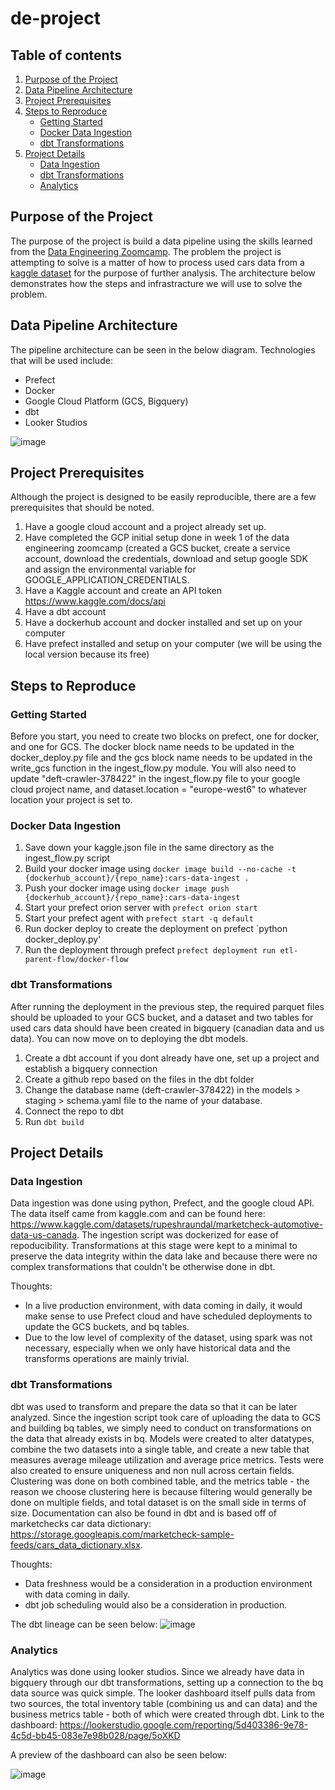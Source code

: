 # de-project

## Table of contents
1. [Purpose of the Project](#purpose)
2. [Data Pipeline Architecture](#architecture)
3. [Project Prerequisites](#prereq)
4. [Steps to Reproduce](#repro)
    * [Getting Started](#gs)
    * [Docker Data Ingestion](#ddi)
    * [dbt Transformations](#dt)
5. [Project Details](#pd)
    * [Data Ingestion](#pd-di)
    * [dbt Transformations](#pd-dt)
    * [Analytics](#pd-a)

## Purpose of the Project <a name='purpose'></a>
The purpose of the project is build a data pipeline using the skills learned from the <a href='https://github.com/DataTalksClub/data-engineering-zoomcamp'>Data Engineering Zoomcamp</a>. The problem the project is attempting to solve is a matter of how to process used cars data from a <a href='https://www.kaggle.com/datasets/rupeshraundal/marketcheck-automotive-data-us-canada'>kaggle dataset</a> for the purpose of further analysis. The architecture below demonstrates how the steps and infrastracture we will use to solve the problem.

## Data Pipeline Architecture <a name='architecture'></a>
The pipeline architecture can be seen in the below diagram. Technologies that will be used include:
* Prefect
* Docker
* Google Cloud Platform (GCS, Bigquery)
* dbt
* Looker Studios

![image](https://user-images.githubusercontent.com/10274304/228389951-c7e79540-7e68-4d74-a2a2-dda0399cb1d7.png)

## Project Prerequisites <a name='prereq'></a>
Although the project is designed to be easily reproducible, there are a few prerequisites that should be noted.
1. Have a google cloud account and a project already set up.
2. Have completed the GCP initial setup done in week 1 of the data engineering zoomcamp (created a GCS bucket, create a service account, download the credentials, download and setup google SDK and assign the environmental variable for GOOGLE_APPLICATION_CREDENTIALS.
3. Have a Kaggle account and create an API token https://www.kaggle.com/docs/api
4. Have a dbt account
5. Have a dockerhub account and docker installed and set up on your computer
6. Have prefect installed and setup on your computer (we will be using the local version because its free)

## Steps to Reproduce <a name='repro'></a>

### Getting Started <a name='gs'></a>
Before you start, you need to create two blocks on prefect, one for docker, and one for GCS. The docker block name needs to be updated in the docker_deploy.py file and the gcs block name needs to be updated in the write_gcs function in the ingest_flow.py module. You will also need to update "deft-crawler-378422" in the ingest_flow.py file to your google cloud project name, and dataset.location = "europe-west6" to whatever location your project is set to.

### Docker Data Ingestion <a name='ddi'></a>
1. Save down your kaggle.json file in the same directory as the ingest_flow.py script
2. Build your docker image using `docker image build --no-cache -t {dockerhub_account}/{repo_name}:cars-data-ingest .`
3. Push your docker image using `docker image push {dockerhub_account}/{repo_name}:cars-data-ingest`
4. Start your prefect orion server with `prefect orion start`
5. Start your prefect agent with `prefect start -q default`
6. Run docker deploy to create the deployment on prefect `python docker_deploy.py'
7. Run the deployment through prefect `prefect deployment run etl-parent-flow/docker-flow`

### dbt Transformations <a name='dt'></a>
After running the deployment in the previous step, the required parquet files should be uploaded to your GCS bucket, and a dataset and two tables for used cars data should have been created in bigquery (canadian data and us data). You can now move on to deploying the dbt models.

1. Create a dbt account if you dont already have one, set up a project and establish a bigquery connection
2. Create a github repo based on the files in the dbt folder
3. Change the database name (deft-crawler-378422) in the models > staging > schema.yaml file to the name of your database.
4. Connect the repo to dbt
5. Run `dbt build`

## Project Details <a name='pd'></a>

### Data Ingestion <a name='pd-di'></a>
Data ingestion was done using python, Prefect, and the google cloud API. The data itself came from kaggle.com and can be found here: https://www.kaggle.com/datasets/rupeshraundal/marketcheck-automotive-data-us-canada. The ingestion script was dockerized for ease of repoducibility. Transformations at this stage were kept to a minimal to preserve the data integrity within the data lake and because there were no complex transformations that couldn't be otherwise done in dbt.

Thoughts:
* In a live production environment, with data coming in daily, it would make sense to use Prefect cloud and have scheduled deployments to update the GCS buckets, and bq tables.
* Due to the low level of complexity of the dataset, using spark was not necessary, especially when we only have historical data and the transforms operations are mainly trivial.

### dbt Transformations <a name='pd-dt'></a>
dbt was used to transform and prepare the data so that it can be later analyzed. Since the ingestion script took care of uploading the data to GCS and building bq tables, we simply need to conduct on transformations on the data that already exists in bq. Models were created to alter datatypes, combine the two datasets into a single table, and create a new table that measures average mileage utilization and average price metrics. Tests were also created to ensure uniqueness and non null across certain fields. Clustering was done on both combined table, and the metrics table - the reason we choose clustering here is because filtering would generally be done on multiple fields, and total dataset is on the small side in terms of size. Documentation can also be found in dbt and is based off of marketchecks car data dictionary:  https://storage.googleapis.com/marketcheck-sample-feeds/cars_data_dictionary.xlsx.

Thoughts:
* Data freshness would be a consideration in a production environment with data coming in daily.
* dbt job scheduling would also be a consideration in production.

The dbt lineage can be seen below:
![image](https://user-images.githubusercontent.com/10274304/228389140-8a661d05-b2a5-4793-a5a4-ad9415dd045a.png)

### Analytics <a name='pd-a'></a>
Analytics was done using looker studios. Since we already have data in bigquery through our dbt transformations, setting up a connection to the bq data source was quick simple. The looker dashboard itself pulls data from two sources, the total inventory table (combining us and can data) and the business metrics table - both of which were created through dbt. Link to the dashboard: https://lookerstudio.google.com/reporting/5d403386-9e78-4c5d-bb45-083e7e98b028/page/5oXKD

A preview of the dashboard can also be seen below:

![image](https://user-images.githubusercontent.com/10274304/228389687-29e2faa8-e63b-4158-8e59-66335f413326.png)





